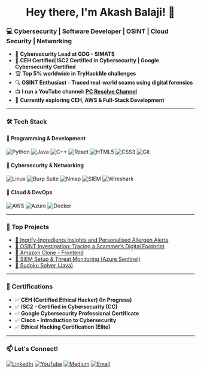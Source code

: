 <h1 align="center">Hey there, I'm Akash Balaji! 👋</h1>

### 💻 Cybersecurity | Software Developer | OSINT | Cloud Security | Networking  

- 🔐 **Cybersecurity Lead at GDG - SIMATS**  
- 🎯 **CEH Certified**|**ISC2 Certified in Cybersecurity | Google Cybersecurity Certified**  
- 🏆 **Top 5% worldwide in TryHackMe challenges**  
- 🔍 **OSINT Enthusiast - Traced real-world scams using digital forensics**  
- 📺 **I run a YouTube channel: [PC Resolve Channel](https://www.youtube.com/@pcresolvechannel2229/featured)**  
- 🌱 **Currently exploring CEH, AWS & Full-Stack Development**  
---

### 🛠️ **Tech Stack**
#### 🔹 **Programming & Development**
![Python](https://img.shields.io/badge/Python-3776AB?style=for-the-badge&logo=python&logoColor=white)
![Java](https://img.shields.io/badge/Java-007396?style=for-the-badge&logo=java&logoColor=white)
![C++](https://img.shields.io/badge/C++-00599C?style=for-the-badge&logo=c%2B%2B&logoColor=white)
![React](https://img.shields.io/badge/React-61DAFB?style=for-the-badge&logo=react&logoColor=black)
![HTML5](https://img.shields.io/badge/HTML5-E34F26?style=for-the-badge&logo=html5&logoColor=white)
![CSS3](https://img.shields.io/badge/CSS3-1572B6?style=for-the-badge&logo=css3&logoColor=white)
![Git](https://img.shields.io/badge/Git-F05032?style=for-the-badge&logo=git&logoColor=white)

#### 🔹 **Cybersecurity & Networking**
![Linux](https://img.shields.io/badge/Linux-FCC624?style=for-the-badge&logo=linux&logoColor=black)
![Burp Suite](https://img.shields.io/badge/BurpSuite-FE7A16?style=for-the-badge&logo=burpsuite&logoColor=white)
![Nmap](https://img.shields.io/badge/Nmap-004B87?style=for-the-badge&logo=nmap&logoColor=white)
![SIEM](https://img.shields.io/badge/SIEM-000000?style=for-the-badge)
![Wireshark](https://img.shields.io/badge/Wireshark-1679A7?style=for-the-badge&logo=wireshark&logoColor=white)

#### 🔹 **Cloud & DevOps**
![AWS](https://img.shields.io/badge/AWS-232F3E?style=for-the-badge&logo=amazonaws&logoColor=white)
![Azure](https://img.shields.io/badge/Azure-0078D4?style=for-the-badge&logo=microsoftazure&logoColor=white)
![Docker](https://img.shields.io/badge/Docker-2496ED?style=for-the-badge&logo=docker&logoColor=white)

---



### 🚀 **Top Projects**
-  [📌 Ingrify-Ingredients Insights and Personalised Allergen Alerts](https://github.com/Akash-1006/INGRIFY)
-  [📌 OSINT Investigation: Tracing a Scammer’s Digital Footprint](https://medium.com/@akashbalaji369/story-of-tracing-a-scammer-osint-e4b321b956cc)  
-  [📌 Amazon Clone - Frontend](https://github.com/Akash-1006/clone-amazon)
- [📌 SIEM Setup & Threat Monitoring (Azure Sentinel)](https://github.com/Akash-1006/SIEM-Dashboard)  
- [📌 Sudoku Solver (Java)](https://github.com/Akash-1006/Algorithms)  
---

### 📜 **Certifications**
- ✅ **CEH (Certified Ethical Hacker) (In Progress)**  
- ✅ **ISC2 - Certified in Cybersecurity (CC)**
- ✅ **Google Cybersecurity Professional Certificate**
- ✅ **Cisco - Introduction to Cybersecurity**
- ✅ **Ethical Hacking Certification (Elite)**  

---

### 📫 **Let's Connect!**
[![LinkedIn](https://img.shields.io/badge/LinkedIn-0077B5?style=for-the-badge&logo=linkedin&logoColor=white)](https://www.linkedin.com/in/akash-balaji-24a25a250)
[![YouTube](https://img.shields.io/badge/YouTube-FF0000?style=for-the-badge&logo=youtube&logoColor=white)](https://www.youtube.com/@pcresolvechannel2229/featured)
[![Medium](https://img.shields.io/badge/Medium-000000?style=for-the-badge&logo=medium&logoColor=white)](https://medium.com/@akashbalaji369/story-of-tracing-a-scammer-osint-e4b321b956cc)
[![Email](https://img.shields.io/badge/Email-D14836?style=for-the-badge&logo=gmail&logoColor=white)](mailto:akashbalaji369@gmail.com)

